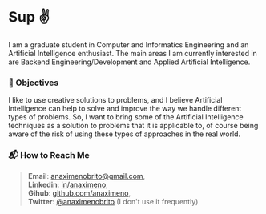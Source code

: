 # Sup :v:

I am a graduate student in Computer and Informatics Engineering and an Artificial Intelligence enthusiast. The main areas I am currently interested in are Backend Engineering/Development and Applied Artificial Intelligence.

### :star2: Objectives

I like to use creative solutions to problems, and I believe Artificial Intelligence can help to solve and improve the way we handle different types of problems. So, I want to bring some of the Artificial Intelligence techniques as a solution to problems that it is applicable to, of course being aware of the risk of using these types of approaches in the real world.

<!-- ### :eye_speech_bubble: Visions --> <!-- TODO: finish that-->

### :mailbox_with_mail: How to Reach Me

> **Email**: [anaximenobrito@gmail.com](mailto:anaximenobrito@gmail.com),  
> **Linkedin**: [in/anaximeno](https://www.linkedin.com/in/anaximeno/),  
> **Gihub**: [github.com/anaximeno](https://github.com/anaximeno),  
> **Twitter**: [@anaximenobrito](https://twitter.com/anaximenobrito) (I don't use it frequently)
